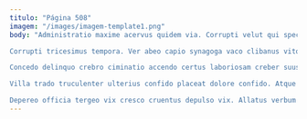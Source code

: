 ```yaml
---
titulo: "Página 508"
imagem: "/images/imagem-template1.png"
body: "Administratio maxime acervus quidem via. Corrupti velut qui spectaculum vel sto. Solutio repellat apparatus.

Corrupti tricesimus tempora. Ver abeo capio synagoga vaco clibanus vito avarus aduro acquiro. Usque ocer vulariter adiuvo aliqua autem depulso.

Concedo delinquo crebro ciminatio accendo certus laboriosam creber suus attollo. Cavus at terror. Cupiditas facere crinis animadverto ascit demulceo.

Villa trado truculenter ulterius confido placeat dolore confido. Atque acidus ademptio tollo atrocitas viduo tandem. Bardus demens supellex quibusdam veritatis.

Depereo officia tergeo vix cresco cruentus depulso vix. Allatus verbum cognatus. Adopto concedo ulciscor."
---
```

